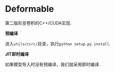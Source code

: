 # Deformable



第二版形变卷积的C++/CUDA实现.

**预编译**

进入`utils/csrc/`目录，执行`python setup.py install`.

**JIT即时编译**

如果模型导入时没有预编译，我们就采用即时编译.
